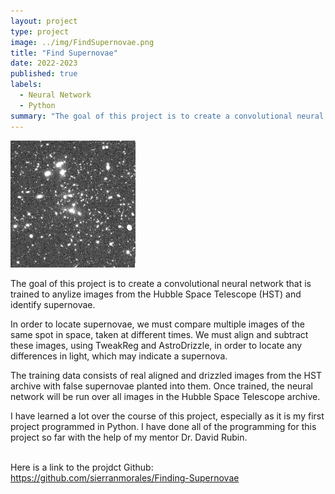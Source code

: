 ```yaml
---
layout: project
type: project
image: ../img/FindSupernovae.png
title: "Find Supernovae"
date: 2022-2023
published: true
labels:
  - Neural Network
  - Python
summary: "The goal of this project is to create a convolutional neural network that is trained to anylize images from the Hubble Space Telescope and identify supernovae."
---
```


<div class="text-center p-4">
  <img width="200px" src="../img/FindSupernovae.png" class="img-thumbnail" >
</div>

<p>
The goal of this project is to create a convolutional neural network that is trained to anylize images from the Hubble Space Telescope (HST) and identify supernovae.<br>

In order to locate supernovae, we must compare multiple images of the same spot in space, taken at different times. We must align and subtract these images, using TweakReg and AstroDrizzle, in order to locate any differences in light, which may indicate a supernova. <br>

The training data consists of real aligned and drizzled images from the HST archive with false supernovae planted into them. Once trained, the neural network will be run over all images in the Hubble Space Telescope archive.<br>

I have learned a lot over the course of this project, especially as it is my first project programmed in Python. I have done all of the programming for this project so far with the help of my mentor Dr. David Rubin.<br><br>

Here is a link to the projdct Github:<br>
https://github.com/sierranmorales/Finding-Supernovae
</p>
